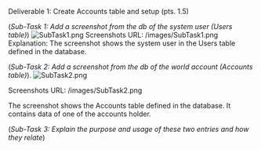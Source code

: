 Deliverable 1: Create Accounts table and setup (pts. 1.5)

(_Sub-Task 1: Add a screenshot from the db of the system user (Users table)_)
![SubTask1.png](images%2FSubTask1.png)
Screenshots URL: /images/SubTask1.png
Explanation: The screenshot shows the system user in the Users table defined in the database.

(_Sub-Task 2: Add a screenshot from the db of the world account (Accounts table)_).
![SubTask2.png](images%2FSubTask2.png)

Screenshots URL: /images/SubTask2.png

The screenshot shows the Accounts table defined in the database. It 
contains data of one of the accounts holder.

(_Sub-Task 3: Explain the purpose and usage of these two entries and how they relate_)
